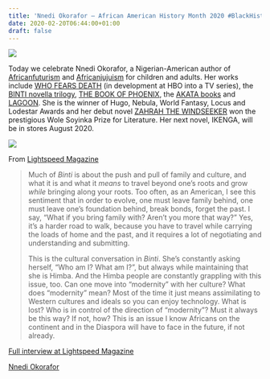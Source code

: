 ```yaml
---
title: 'Nnedi Okorafor – African American History Month 2020 #BlackHistoryMonth'
date: 2020-02-20T06:44:00+01:00
draft: false
---
```


[![](https://cdn-blog.adafruit.com/uploads/2017/01/adafruit_african-american-history-month-2017-2.jpg)](https://blog.adafruit.com/category/black-history-month/)

Today we celebrate Nnedi Okorafor, a Nigerian-American author of [Africanfuturism](http://nnedi.blogspot.com/2019/10/africanfuturism-defined.html) and [Africanjujuism](http://nnedi.blogspot.com/2019/10/africanfuturism-defined.html) for children and adults. Her works include [WHO FEARS DEATH](http://nnedi.com/books/who_fears_death.html) (in development at HBO into a TV series), the [BINTI novella trilogy](http://nnedi.com/books/binti.html), [THE BOOK OF PHOENIX](http://nnedi.com/books/book_of_phoenix.html), the [AKATA books](http://nnedi.com/books/akata.html) and [LAGOON](http://nnedi.com/books/lagoon.html). She is the winner of Hugo, Nebula, World Fantasy, Locus and Lodestar Awards and her debut novel [ZAHRAH THE WINDSEEKER](http://nnedi.com/books/zahrah_the_windseeker.html) won the prestigious Wole Soyinka Prize for Literature. Her next novel, IKENGA, will be in stores August 2020.

![](https://cdn-blog.adafruit.com/uploads/2020/02/WI-Okorofor-320x480.jpg)

From [Lightspeed Magazine](http://www.lightspeedmagazine.com/nonfiction/interview-nnedi-okorafor/)

> Much of _Binti_ is about the push and pull of family and culture, and what it is and what it _means_ to travel beyond one’s roots and grow _while_ bringing along your roots. Too often, as an American, I see this sentiment that in order to evolve, one must leave family behind, one must leave one’s foundation behind, break bonds, forget the past. I say, “What if you bring family with? Aren’t you more that way?” Yes, it’s a harder road to walk, because you have to travel while carrying the loads of home and the past, and it requires a lot of negotiating and understanding and submitting.
> 
> This is the cultural conversation in _Binti_. She’s constantly asking herself, “Who am I? What am I?”, but always while maintaining that she is Himba. And the Himba people are constantly grappling with this issue, too. Can one move into “modernity” with her culture? What does “modernity” mean? Most of the time it just means assimilating to Western cultures and ideals so you can enjoy technology. What is lost? Who is in control of the direction of “modernity”? Must it always be this way? If not, how? This is an issue I know Africans on the continent and in the Diaspora will have to face in the future, if not already.

[Full interview at Lightspeed Magazine](http://www.lightspeedmagazine.com/nonfiction/interview-nnedi-okorafor/)

[Nnedi Okorafor](http://nnedi.com)